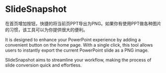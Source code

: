 # SlideSnapshot

在首页增加按钮，快捷的将当前页PPT导出为PNG。如果你有使用PPT做各种图片的习惯，该工具可以为你提供很大的便利。

It is designed to enhance your PowerPoint experience by adding a convenient button on the home page. With a single click, this tool allows users to instantly export the current PowerPoint slide as a PNG image. 

SlideSnapshot aims to streamline your workflow, making the process of slide conversion quick and effortless. 
